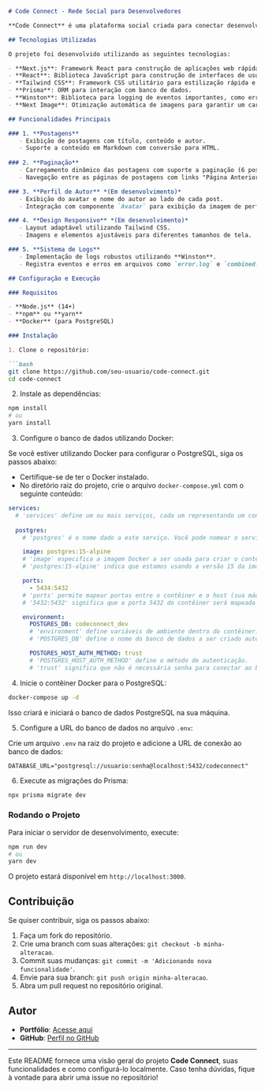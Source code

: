 ```markdown
# Code Connect - Rede Social para Desenvolvedores

**Code Connect** é uma plataforma social criada para conectar desenvolvedores de todo o mundo. A rede permite que os usuários compartilhem postagens, interajam entre si e acompanhem suas atividades de forma dinâmica.

## Tecnologias Utilizadas

O projeto foi desenvolvido utilizando as seguintes tecnologias:

- **Next.js**: Framework React para construção de aplicações web rápidas e escaláveis com renderização no lado do servidor.
- **React**: Biblioteca JavaScript para construção de interfaces de usuário interativas.
- **Tailwind CSS**: Framework CSS utilitário para estilização rápida e responsiva.
- **Prisma**: ORM para interação com banco de dados.
- **Winston**: Biblioteca para logging de eventos importantes, como erros e ações do sistema.
- **Next Image**: Otimização automática de imagens para garantir um carregamento eficiente.

## Funcionalidades Principais

### 1. **Postagens**
   - Exibição de postagens com título, conteúdo e autor.
   - Suporte a conteúdo em Markdown com conversão para HTML.
   
### 2. **Paginação**
   - Carregamento dinâmico das postagens com suporte a paginação (6 postagens por página).
   - Navegação entre as páginas de postagens com links "Página Anterior" e "Próxima Página".

### 3. **Perfil de Autor** *(Em desenvolvimento)*
   - Exibição do avatar e nome do autor ao lado de cada post.
   - Integração com componente `Avatar` para exibição da imagem de perfil.

### 4. **Design Responsivo** *(Em desenvolvimento)*
   - Layout adaptável utilizando Tailwind CSS.
   - Imagens e elementos ajustáveis para diferentes tamanhos de tela.

### 5. **Sistema de Logs**
   - Implementação de logs robustos utilizando **Winston**.
   - Registra eventos e erros em arquivos como `error.log` e `combined.log`.

## Configuração e Execução

### Requisitos

- **Node.js** (14+)
- **npm** ou **yarn**
- **Docker** (para PostgreSQL)

### Instalação

1. Clone o repositório:

```bash
git clone https://github.com/seu-usuario/code-connect.git
cd code-connect
```

2. Instale as dependências:

```bash
npm install
# ou
yarn install
```

3. Configure o banco de dados utilizando Docker:

Se você estiver utilizando Docker para configurar o PostgreSQL, siga os passos abaixo:

- Certifique-se de ter o Docker instalado.
- No diretório raiz do projeto, crie o arquivo `docker-compose.yml` com o seguinte conteúdo:

```yaml
services:
  # 'services' define um ou mais serviços, cada um representando um contêiner.
  
  postgres:
    # 'postgres' é o nome dado a este serviço. Você pode nomear o serviço como desejar.

    image: postgres:15-alpine
    # 'image' especifica a imagem Docker a ser usada para criar o contêiner.
    # 'postgres:15-alpine' indica que estamos usando a versão 15 da imagem do PostgreSQL, baseada na distribuição Alpine Linux, que é uma versão mais leve.

    ports:
      - 5434:5432
    # 'ports' permite mapear portas entre o contêiner e o host (sua máquina).
    # '5432:5432' significa que a porta 5432 do contêiner será mapeada para a porta 5432 do seu host. Isso permite que você acesse o serviço PostgreSQL pela porta 5432 na sua máquina.

    environment:
      POSTGRES_DB: codeconnect_dev
      # 'environment' define variáveis de ambiente dentro do contêiner.
      # 'POSTGRES_DB' define o nome do banco de dados a ser criado automaticamente quando o contêiner for iniciado pela primeira vez. Aqui, o banco de dados será chamado de 'codeconnect_dev'.

      POSTGRES_HOST_AUTH_METHOD: trust
      # 'POSTGRES_HOST_AUTH_METHOD' define o método de autenticação.
      # 'trust' significa que não é necessária senha para conectar ao banco de dados. Isso não é recomendado para ambientes de produção por razões de segurança.

```

4. Inicie o contêiner Docker para o PostgreSQL:

```bash
docker-compose up -d
```

Isso criará e iniciará o banco de dados PostgreSQL na sua máquina.

5. Configure a URL do banco de dados no arquivo `.env`:

Crie um arquivo `.env` na raiz do projeto e adicione a URL de conexão ao banco de dados:

```env
DATABASE_URL="postgresql://usuario:senha@localhost:5432/codeconnect"
```

6. Execute as migrações do Prisma:

```bash
npx prisma migrate dev
```

### Rodando o Projeto
Para iniciar o servidor de desenvolvimento, execute:

```bash
npm run dev
# ou
yarn dev
```

O projeto estará disponível em `http://localhost:3000`.

## Contribuição
Se quiser contribuir, siga os passos abaixo:

1. Faça um fork do repositório.
2. Crie uma branch com suas alterações: `git checkout -b minha-alteracao`.
3. Commit suas mudanças: `git commit -m 'Adicionando nova funcionalidade'`.
4. Envie para sua branch: `git push origin minha-alteracao`.
5. Abra um pull request no repositório original.

## Autor

- **Portfólio**: [Acesse aqui](https://portfolio-murex-seven-43.vercel.app/)
- **GitHub**: [Perfil no GitHub](https://github.com/Sponchiatto)

---
Este README fornece uma visão geral do projeto **Code Connect**, suas funcionalidades e como configurá-lo localmente. Caso tenha dúvidas, fique à vontade para abrir uma issue no repositório!
```
